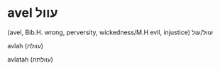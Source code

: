 # avel עוול

(avel, Bib.H. wrong, perversity, wickedness/M.H evil, injustice) עוול/עול

avlah (עוולה)

avlatah (עוולתה)